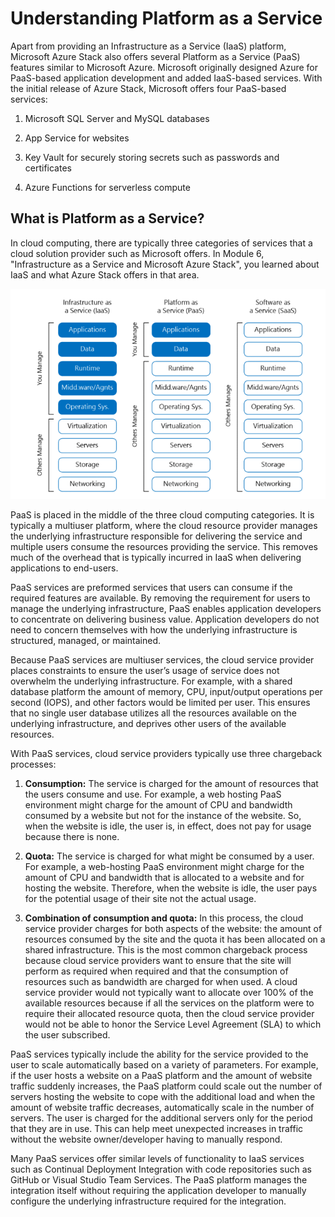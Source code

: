 # Understanding Platform as a Service

Apart from providing an Infrastructure as a Service (IaaS) platform, Microsoft Azure Stack also offers several Platform as a Service (PaaS) features similar to Microsoft Azure. Microsoft originally designed Azure for PaaS-based application development and added IaaS-based services. With the initial release of Azure Stack, Microsoft offers four PaaS-based services:

1. Microsoft SQL Server and MySQL databases

2. App Service for websites

3. Key Vault for securely storing secrets such as passwords and certificates

4. Azure Functions for serverless compute

## What is Platform as a Service?

In cloud computing, there are typically three categories of services that a cloud solution provider such as Microsoft offers. In Module 6, "Infrastructure as a Service and Microsoft Azure Stack", you learned about IaaS and what Azure Stack offers in that area.

![What is Platform as a Service?](media/what-is-platform-as-a-service.png)

PaaS is placed in the middle of the three cloud computing categories. It is typically a multiuser platform, where the cloud resource provider manages the underlying infrastructure responsible for delivering the service and multiple users consume the resources providing the service. This removes much of the overhead that is typically incurred in IaaS when delivering applications to end-users.

PaaS services are preformed services that users can consume if the required features are available. By removing the requirement for users to manage the underlying infrastructure, PaaS enables application developers to concentrate on delivering business value. Application developers do not need to concern themselves with how the underlying infrastructure is structured, managed, or maintained.

Because PaaS services are multiuser services, the cloud service provider places constraints to ensure the user’s usage of service does not overwhelm the underlying infrastructure. For example, with a shared database platform the amount of memory, CPU, input/output operations per second (IOPS), and other factors would be limited per user. This ensures that no single user database utilizes all the resources available on the underlying infrastructure, and deprives other users of the available resources.

With PaaS services, cloud service providers typically use three chargeback processes:

1. **Consumption:** The service is charged for the amount of resources that the users consume and use. For example, a web hosting PaaS environment might charge for the amount of CPU and bandwidth consumed by a website but not for the instance of the website. So, when the website is idle, the user is, in effect, does not pay for usage because there is none.

2. **Quota:** The service is charged for what might be consumed by a user. For example, a web-hosting PaaS environment might charge for the amount of CPU and bandwidth that is allocated to a website and for hosting the website. Therefore, when the website is idle, the user pays for the potential usage of their site not the actual usage.

3. **Combination of consumption and quota:** In this process, the cloud service provider charges for both aspects of the website: the amount of resources consumed by the site and the quota it has been allocated on a shared infrastructure. This is the most common chargeback process because cloud service providers want to ensure that the site will perform as required when required and that the consumption of resources such as bandwidth are charged for when used. A cloud service provider would not typically want to allocate over 100% of the available resources because if all the services on the platform were to require their allocated resource quota, then the cloud service provider would not be able to honor the Service Level Agreement (SLA) to which the user subscribed.

PaaS services typically include the ability for the service provided to the user to scale automatically based on a variety of parameters. For example, if the user hosts a website on a PaaS platform and the amount of website traffic suddenly increases, the PaaS platform could scale out the number of servers hosting the website to cope with the additional load and when the amount of website traffic decreases, automatically scale in the number of servers. The user is charged for the additional servers only for the period that they are in use. This can help meet unexpected increases in traffic without the website owner/developer having to manually respond.

Many PaaS services offer similar levels of functionality to IaaS services such as Continual Deployment Integration with code repositories such as GitHub or Visual Studio Team Services. The PaaS platform manages the integration itself without requiring the application developer to manually configure the underlying infrastructure required for the integration.